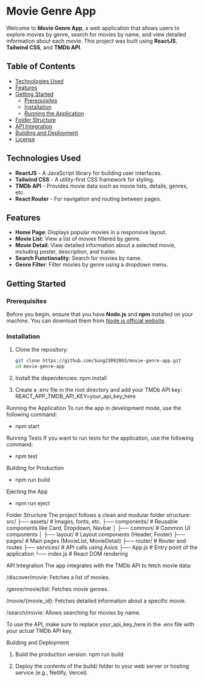 # Movie Genre App

Welcome to **Movie Genre App**, a web application that allows users to explore movies by genre, search for movies by name, and view detailed information about each movie. This project was built using **ReactJS**, **Tailwind CSS**, and **TMDb API**.

## Table of Contents

- [Technologies Used](#technologies-used)
- [Features](#features)
- [Getting Started](#getting-started)
  - [Prerequisites](#prerequisites)
  - [Installation](#installation)
  - [Running the Application](#running-the-application)
- [Folder Structure](#folder-structure)
- [API Integration](#api-integration)
- [Building and Deployment](#building-and-deployment)
- [License](#license)

## Technologies Used

- **ReactJS** - A JavaScript library for building user interfaces.
- **Tailwind CSS** - A utility-first CSS framework for styling.
- **TMDb API** - Provides movie data such as movie lists, details, genres, etc.
- **React Router** - For navigation and routing between pages.

## Features

- **Home Page**: Displays popular movies in a responsive layout.
- **Movie List**: View a list of movies filtered by genre.
- **Movie Detail**: View detailed information about a selected movie, including poster, description, and trailer.
- **Search Functionality**: Search for movies by name.
- **Genre Filter**: Filter movies by genre using a dropdown menu.

## Getting Started

### Prerequisites

Before you begin, ensure that you have **Node.js** and **npm** installed on your machine. You can download them from [Node.js official website](https://nodejs.org/).

### Installation

1. Clone the repository:

   ```bash
   git clone https://github.com/Sung23092003/movie-genre-app.git
   cd movie-genre-app

2. Install the dependencies:
npm install

3. Create a .env file in the root directory and add your TMDb API key:
REACT_APP_TMDB_API_KEY=your_api_key_here

Running the Application
To run the app in development mode, use the following command:
 - npm start

Running Tests
If you want to run tests for the application, use the following command:
 - npm test

Building for Production
- npm run build

Ejecting the App
- npm run eject

Folder Structure
The project follows a clean and modular folder structure:
src/
├── assets/              # Images, fonts, etc.
├── components/          # Reusable components like Card, Dropdown, Navbar
│   ├── common/          # Common UI components
│   ├── layout/          # Layout components (Header, Footer)
├── pages/               # Main pages (MovieList, MovieDetail)
├── router/              # Router and routes
├── services/            # API calls using Axios
├── App.js               # Entry point of the application
└── index.js             # React DOM rendering

API Integration
The app integrates with the TMDb API to fetch movie data:

/discover/movie: Fetches a list of movies.

/genre/movie/list: Fetches movie genres.

/movie/{movie_id}: Fetches detailed information about a specific movie.

/search/movie: Allows searching for movies by name.

To use the API, make sure to replace your_api_key_here in the .env file with your actual TMDb API key.


Building and Deployment
1. Build the production version:
npm run build

2. Deploy the contents of the build/ folder to your web server or hosting service (e.g., Netlify, Vercel).

